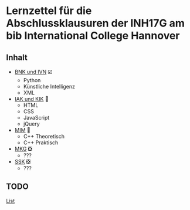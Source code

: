 # Lernzettel für die Abschlussklausuren der INH17G am bib International College Hannover

## Inhalt

* [BNK und IVN](https://github.com/rausc-daniel/INH17GAbschlussklausuren/tree/master/BNK_und_IVN) :ballot_box_with_check:
  * Python
  * Künstliche Intelligenz
  * XML
* [IAK und KIK](https://github.com/rausc-daniel/INH17GAbschlussklausuren/tree/master/IAK_und_KIK) :large_orange_diamond:
  * HTML
  * CSS
  * JavaScript
  * jQuery
* [MIM](https://github.com/rausc-daniel/INH17GAbschlussklausuren/tree/master/MIM) :large_orange_diamond:
  * C++ Theoretisch
  * C++ Praktisch
* [MKG](https://github.com/rausc-daniel/INH17GAbschlussklausuren/tree/master/MKG) :negative_squared_cross_mark:
  * ???
* [SSK](https://github.com/rausc-daniel/INH17GAbschlussklausuren/tree/master/SSK) :negative_squared_cross_mark:
  * ???
  
## TODO

[List](https://github.com/rausc-daniel/INH17GAbschlussklausuren/blob/master/TODO.md)
